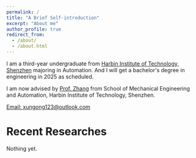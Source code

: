```yaml
---
permalink: /
title: "A Brief Self-introduction"
excerpt: "About me"
author_profile: true
redirect_from: 
  - /about/
  - /about.html
---
```


I am a third-year undergraduate from [Harbin Institute of Technology, Shenzhen](http://en.hitsz.edu.cn/) majoring in Automation. And I will get a bachelor's degree in engineering in 2025 as scheduled. 

I am now advised by [Prof. Zhang](http://faculty.hitsz.edu.cn/zhangying) from School of Mechanical Engineering and Automation, Harbin Institute of Technology, Shenzhen.

[Email: xungong123@outlook.com](mailto:xungong123@outlook.com)


Recent Researches
======
Nothing yet.

